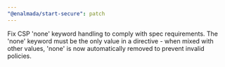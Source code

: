```yaml
---
"@enalmada/start-secure": patch
---
```


Fix CSP 'none' keyword handling to comply with spec requirements. The 'none' keyword must be the only value in a directive - when mixed with other values, 'none' is now automatically removed to prevent invalid policies.
